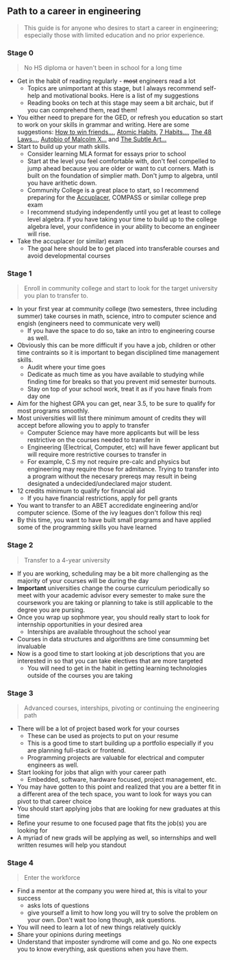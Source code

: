 ## Path to a career in engineering
> This guide is for anyone who desires to start a career in engineering; especially those with limited education and no prior experience. 

### Stage 0 
> No HS diploma or haven't been in school for a long time
- Get in the habit of reading regularly - ~~most~~ engineers read a lot
  - Topics are unimportant at this stage, but I always recommend self-help and motivational books. Here is a list of my suggestions 
  - Reading books on tech at this stage may seem a bit archaic, but if you can comprehend them, read them!
- You either need to prepare for the GED, or refresh you education so start to work on your skills in grammar and writing. Here are some suggestions: [How to win friends...](https://amzn.to/3OYEEjQ), [Atomic Habits](https://amzn.to/3c98RhH), [7 Habits...](https://amzn.to/3atBNk9), [The 48 Laws...](https://amzn.to/3O2i3S4), [Autobio of Malcolm X...](https://amzn.to/3c99fNb) and [The Subtle Art...](https://amzn.to/3IBKmpp)
- Start to build up your math skills.
  - Consider learning MLA format for essays prior to school
  - Start at the level you feel comfortable with, don't feel compelled to jump ahead because you are older or want to cut corners. Math is built on the foundation of simplier math. Don't jump to algebra, until you have arithetic down.
  - Community College is a great place to start, so I recommend preparing for the [Accuplacer](https://amzn.to/3NSMASo), COMPASS or similar college prep exam
  - I recommend studying independently until you get at least to college level algebra. If you have taking your time to build up to the college algebra level, your confidence in your ability to become an engineer will rise. 
- Take the accuplacer (or similar) exam
  - The goal here should be to get placed into transferable courses and avoid developmental courses
 
### Stage 1
> Enroll in community college and start to look for the target university you plan to transfer to.
- In your first year at community college (two semesters, three including summer) take courses in math, science, intro to computer science and engish (engineers need to communicate very well)
  - If you have the space to do so, take an intro to engineering course as well. 
- Obviously this can be more difficult if you have a job, children or other time contraints so it is important to began disciplined time management skills. 
  - Audit where your time goes
  - Dedicate as much time as you have available to studying while finding time for breaks so that you prevent mid semester burnouts. 
  - Stay on top of your school work, treat it as if you have finals from day one
- Aim for the highest GPA you can get, near 3.5, to be sure to qualify for most programs smoothly. 
- Most universities will list there minimum amount of credits they will accept before allowing you to apply to transfer
  - Computer Science may have more applicants but will be less restrictive on the courses needed to transfer in
  - Engineering (Electrical, Computer, etc) will have fewer applicant but will require more restrictive courses to transfer in
  - For example, C.S my not require pre-calc and physics but engineering may require those for admitance. Trying to transfer into a program without the necesary prereqs may result in being designated a undecided/undeclared major student. 
- 12 credits minimum to qualify for financial aid
  - If you have financial restrictions, apply for pell grants
- You want to transfer to an ABET accredidate engineering and/or computer science. (Some of the ivy leagues don't follow this req)
- By this time, you want to have built small programs and have applied some of the programming skills you have learned

### Stage 2
> Transfer to a 4-year university 
- If you are working, scheduling may be a bit more challenging as the majority of your courses will be during the day
- **Important** universities change the course curriculum periodically so meet with your academic advisor every semester to make sure the coursework you are taking or planning to take is still applicable to the degree you are pursing. 
- Once you wrap up sophmore year, you should really start to look for internship opportunities in your desired area
  - Interships are available throughout the school year
- Courses in data structures and algorithms are time consumming bet invaluable
- Now is a good time to start looking at job descriptions that you are interested in so that you can take electives that are more targeted
  - You will need to get in the habit in getting learning technologies outside of the courses you are taking

### Stage 3
> Advanced courses, interships, pivoting or continuing the engineering path
- There will be a lot of project based work for your courses
  - These can be used as projects to put on your resume
  - This is a good time to start building up a portfolio especially if you are planning full-stack or frontend.
  - Programming projects are valuable for electrical and computer engineers as well. 
- Start looking for jobs that align with your career path
  - Embedded, software, hardware focused, project management, etc.
 - You may have gotten to this point and realized that you are a better fit in a different area of the tech space, you want to look for ways you can pivot to that career choice
 - You should start applying jobs that are looking for new graduates at this time
 - Refine your resume to one focused page that fits the job(s) you are looking for
  - A myriad of new grads will be applying as well, so internships and well written resumes will help you standout 
  
### Stage 4
> Enter the workforce
- Find a mentor at the company you were hired at, this is vital to your success
  - asks lots of questions
  - give yourself a limit to how long you will try to solve the problem on your own. Don't wait too long though, ask questions. 
- You will need to learn a lot of new things relatively quickly
- Share your opinions during meetings
- Understand that imposter syndrome will come and go. No one expects you to know everything, ask questions when you have them. 

